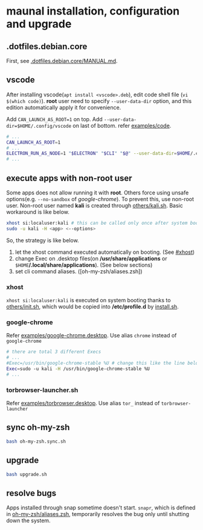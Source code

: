 # maunal installation, configuration and upgrade

## .dotfiles.debian.core

First, see [.dotfiles.debian.core/MANUAL.md](.dotfiles.debian.core/MANUAL.md).

## vscode

After installing vscode(`apt install <vscode>.deb`), edit code shell file (`vi $(which code)`). **root** user need to specify `--user-data-dir` option, and this edition automatically apply it for convenience.

Add `CAN_LAUNCH_AS_ROOT=1` on top. Add `--user-data-dir=$HOME/.config/vscode` on last of bottom. refer [examples/code](examples/code).

```bash
# ...
CAN_LAUNCH_AS_ROOT=1
# ...
ELECTRON_RUN_AS_NODE=1 "$ELECTRON" "$CLI" "$@" --user-data-dir=$HOME/.config/vscode
# ...
```

## execute apps with non-root user

Some apps does not allow running it with **root**. Others force using unsafe options(e.g. `--no-sandbox` of _google-chrome_). To prevent this, use non-root user. Non-root user named **kali** is created through [others/kali.sh](others/kali.sh). Basic workaround is like below.

```bash
xhost si:localuser:kali # this can be called only once after system booting.
sudo -u kali -H <app> <--options>
```

So, the strategy is like below. 

1. let the xhost command executed automatically on booting. (See [#xhost](#xhost))
2. change Exec on .desktop files(on **/usr/share/applications** or `$HOME`**/.local/share/applications**). (See below sections)
3. set cli command aliases. ([oh-my-zsh/aliases.zsh])

### xhost

`xhost si:localuser:kali` is executed on system booting thanks to [others/init.sh](others/init.sh), which would be copied into **/etc/profile.d** by [install.sh](install.sh).

### google-chrome

Refer [examples/google-chrome.desktop](examples/google-chrome.desktop). Use alias `chrome` instead of `google-chrome`

```bash
# there are total 3 different Execs
# ...
#Exec=/usr/bin/google-chrome-stable %U # change this like the line below
Exec=sudo -u kali -H /usr/bin/google-chrome-stable %U
# ...
```

### torbrowser-launcher.sh

Refer [examples/torbrowser.desktop](examples/torbrowser.desktop). Use alias `tor_` instead of `torbrowser-launcher`

## sync oh-my-zsh

```bash
bash oh-my-zsh.sync.sh
```

## upgrade

```bash
bash upgrade.sh
```

## resolve bugs

Apps installed through snap sometime doesn't start. `snapr`, which is defined in [oh-my-zsh/aliases.zsh](oh-my-zsh/aliases.zsh), temporarily resolves the bug only until shutting down the system.